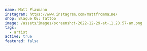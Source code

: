 ```yaml
---
name: Matt Plaumann
instagram: https://www.instagram.com/mattfrommaine/
shop: Blaque Owl Tattoo
image: /assets/images/screenshot-2022-12-29-at-11.28.57-am.png
tags:
  - artist
active: true
featured: false
---
```

